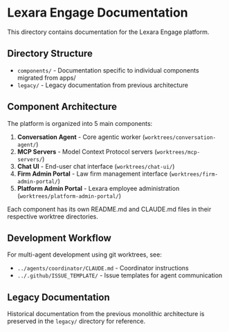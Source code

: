 # Lexara Engage Documentation

This directory contains documentation for the Lexara Engage platform.

## Directory Structure

- `components/` - Documentation specific to individual components migrated from apps/
- `legacy/` - Legacy documentation from previous architecture

## Component Architecture

The platform is organized into 5 main components:

1. **Conversation Agent** - Core agentic worker (`worktrees/conversation-agent/`)
2. **MCP Servers** - Model Context Protocol servers (`worktrees/mcp-servers/`)
3. **Chat UI** - End-user chat interface (`worktrees/chat-ui/`)
4. **Firm Admin Portal** - Law firm management interface (`worktrees/firm-admin-portal/`)
5. **Platform Admin Portal** - Lexara employee administration (`worktrees/platform-admin-portal/`)

Each component has its own README.md and CLAUDE.md files in their respective worktree directories.

## Development Workflow

For multi-agent development using git worktrees, see:
- `../agents/coordinator/CLAUDE.md` - Coordinator instructions
- `../.github/ISSUE_TEMPLATE/` - Issue templates for agent communication

## Legacy Documentation

Historical documentation from the previous monolithic architecture is preserved in the `legacy/` directory for reference.